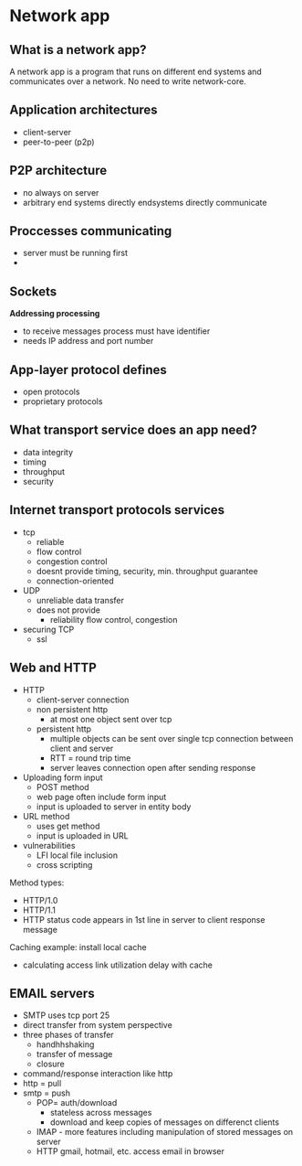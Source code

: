 # Network app

## What is a network app?
A network app is a program that runs on different end systems and communicates over a network. No need to write network-core.

## Application architectures
- client-server
- peer-to-peer (p2p)

## P2P architecture
- no always on server
- arbitrary end systems directly endsystems directly communicate

## Proccesses communicating
- server must be running first
- 

## Sockets
**Addressing processing**
- to receive messages process must have identifier
- needs IP address and port number

## App-layer protocol defines
- open protocols
- proprietary protocols

## What transport service does an app need?
- data integrity
- timing
- throughput
- security

## Internet transport protocols services
- tcp
  - reliable
  - flow control
  - congestion control
  - doesnt provide timing, security, min. throughput guarantee
  - connection-oriented
- UDP
  - unreliable data transfer
  - does not provide 
    - reliability flow control, congestion
- securing TCP
  - ssl
## Web and HTTP
- HTTP
  - client-server connection
  - non persistent http
    - at most one object sent over tcp
  - persistent http
    - multiple objects can be sent over single tcp connection between client and server
    - RTT = round trip time
    - server leaves connection open after sending response
- Uploading form input
  - POST method
  - web page often include form input
  - input is uploaded to server in entity body
- URL method
  - uses get method
  - input is uploaded in URL
- vulnerabilities
  - LFI local file inclusion
  - cross scripting

Method types: 
- HTTP/1.0
- HTTP/1.1
- HTTP status code appears in 1st line in server to client response message 

Caching example: install local cache
- calculating access link utilization delay with cache
 
## EMAIL servers
- SMTP uses tcp port 25
- direct transfer from system perspective
- three phases of transfer
  - handhhshaking
  - transfer of message
  - closure
- command/response interaction like http
- http = pull
- smtp = push
  - POP= auth/download
    - stateless across messages
    - download and keep copies of messages on differenct clients
  - IMAP - more features including manipulation of stored messages on server
  - HTTP gmail, hotmail, etc. access email in browser
